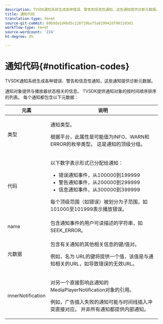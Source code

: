 ```yaml
---
description: TVSDK通知系统生成各种错误、警告和信息性通知，这些通知提供诊断元数据。
title: 通知代码
translation-type: tm+mt
source-git-commit: 89bdda1d4bd5c126f19ba75a819942df901183d1
workflow-type: tm+mt
source-wordcount: '224'
ht-degree: 0%

---
```



# 通知代码{#notification-codes}

TVSDK通知系统生成各种错误、警告和信息性通知，这些通知提供诊断元数据。

通知对象提供与播放器状态相关的信息。 TVSDK提供通知对象的按时间顺序排序的列表。 每个通知都包含以下元数据：

<table frame="all" colsep="1" rowsep="1" id="table_1A32EFFE1834438D8261886EC9D7250D"> 
 <thead> 
  <tr rowsep="1"> 
   <th colname="1" class="entry"><b> 元素</b></th> 
   <th colname="2" class="entry"><b> 说明</b></th> 
  </tr> 
 </thead>
 <tbody> 
  <tr rowsep="1"> 
   <td colname="1"><span class="codeph"> 类型</span> </td> 
   <td colname="2"> <p>通知类型。 </p> <p>根据平台，此属性是可能值为INFO、WARN和ERROR的枚举类型。 这是通知的顶级分组。 </p> </td> 
  </tr> 
  <tr rowsep="1"> 
   <td colname="1"> <span class="codeph"> 代码</span> </td> 
   <td colname="2"> <p>以下数字表示形式已分配给通知： 
     <ul id="ul_A86BF89D6B3B410E81FAD718D3C4A9F0"> 
      <li id="li_8180972D704C40098723734DD4B45643">错误通知事件，从100000到199999 </li> 
      <li id="li_0EC29EA5F0034E5EBFEF8E68A6498D39">警告通知事件，从200000到299999 </li> 
      <li id="li_189A53D3D7EF4960A521AB04D00DCF70">信息通知事件，从300000到399999 </li> 
     </ul> </p> <p>每个顶级范围（如错误）被划分为子范围，如101000至101999表示播放错误。 </p> </td> 
  </tr> 
  <tr rowsep="1"> 
   <td colname="1"><span class="codeph"> name</span> </td> 
   <td colname="2">包含通知事件的用户可读描述的字符串，如<span class="codeph"> SEEK_ERROR</span>。 </td> 
  </tr> 
  <tr rowsep="1"> 
   <td colname="1"><span class="codeph"> 元数据</span> </td> 
   <td colname="2"> <p>包含有关通知的其他相关信息的键/值对。 </p> <p>例如，名为<span class="codeph"> URL</span>的键将提供一个值，该值是与通知相关的URL，如导致错误的无效URL。 </p> </td> 
  </tr> 
  <tr rowsep="0"> 
   <td colname="1"><span class="codeph"> innerNotification</span> </td> 
   <td colname="2"> <p>对另一个直接影响此通知的<span class="codeph"> MediaPlayerNotification</span>对象的引用。 </p> <p>例如，广告插入失败的通知可能与时间线插入冲突直接对应。 并非所有通知都提供内部通知。 </p> </td> 
  </tr> 
 </tbody> 
</table>